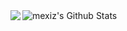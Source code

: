 
<!--
**mexiz/mexiz** is a ✨ _special_ ✨ repository because its `README.md` (this file) appears on your GitHub profile.

Here are some ideas to get you started:

- 🔭 I’m currently working on ...
- 🌱 I’m currently learning ...
- 👯 I’m looking to collaborate on ...
- 🤔 I’m looking for help with ...
- 💬 Ask me about ...
- 📫 How to reach me: ...
- 😄 Pronouns: ...
- ⚡ Fun fact: ...
-->

<img aligin="center" alt="mexiz's Github Stats" src="https://github-readme-stats.vercel.app/api?username=mexiz&theme=dark&show_icons=true" />
<a href="https://github.com/mexiz/mqttclient">
  <img align="left" src="https://github-readme-stats.vercel.app/api/pin/?username=mexiz&repo=mqttclient&theme=dark&show_icons=true" />
</a>
